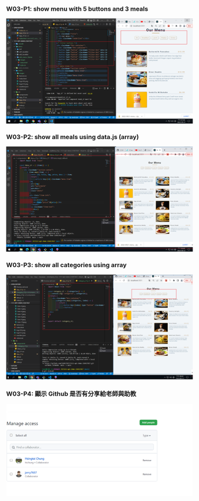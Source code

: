 ### W03-P1: show menu with 5 buttons and 3 meals

![](0921-1.png)

### W03-P2: show all meals using data.js (array)

![](0921-2.png)

### W03-P3: show all categories using array

![](0921-3.png)

### W03-P4: 顯示 Github 是否有分享給老師與助教

![](0921-4.png)
